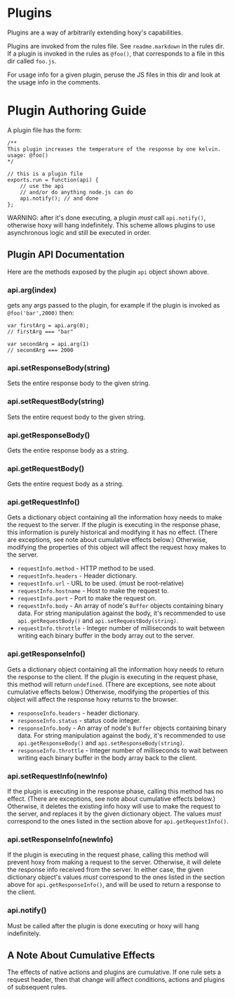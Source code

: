 Plugins
=======

Plugins are a way of arbitrarily extending hoxy's capabilities.

Plugins are invoked from the rules file. See `readme.markdown` in the rules dir. If a plugin is invoked in the rules as `@foo()`, that corresponds to a file in this dir called `foo.js`.

For usage info for a given plugin, peruse the JS files in this dir and look at the usage info in the comments.

Plugin Authoring Guide
======================

A plugin file has the form:

	/**
	This plugin increases the temperature of the response by one kelvin.
	usage: @foo()
	*/

    // this is a plugin file
    exports.run = function(api) {
        // use the api
        // and/or do anything node.js can do
        api.notify(); // and done
    };

WARNING: after it's done executing, a plugin *must* call `api.notify()`, otherwise hoxy will hang indefinitely. This scheme allows plugins to use asynchronous logic and still be executed in order.

Plugin API Documentation
------------------------

Here are the methods exposed by the plugin `api` object shown above.

### api.arg(index)

gets any args passed to the plugin, for example if the plugin is invoked as `@foo('bar',2000)` then:

    var firstArg = api.arg(0);
    // firstArg === "bar"

    var secondArg = api.arg(1)
    // secondArg === 2000

### api.setResponseBody(string)

Sets the entire response body to the given string.

### api.setRequestBody(string)

Sets the entire request body to the given string.

### api.getResponseBody()

Gets the entire response body as a string.

### api.getRequestBody()

Gets the entire request body as a string.

### api.getRequestInfo()

Gets a dictionary object containing all the information hoxy needs to make the request to the server. If the plugin is executing in the response phase, this information is purely historical and modifying it has no effect. (There are exceptions, see note about cumulative effects below.) Otherwise, modifying the properties of this object will affect the request hoxy makes to the server.

* `requestInfo.method` - HTTP method to be used.
* `requestInfo.headers` - Header dictionary.
* `requestInfo.url` - URL to be used. (must be root-relative)
* `requestInfo.hostname` - Host to make the request to.
* `requestInfo.port` - Port to make the request on.
* `requestInfo.body` - An array of node's `Buffer` objects containing binary data. For string manipulation against the body, it's recommended to use `api.getRequestBody()` and `api.setRequestBody(string)`.
* `requestInfo.throttle` - Integer number of milliseconds to wait between writing each binary buffer in the body array out to the server.

### api.getResponseInfo()

Gets a dictionary object containing all the information hoxy needs to return the response to the client. If the plugin is executing in the request phase, this method will return `undefined`. (There are exceptions, see note about cumulative effects below.) Otherwise, modifying the properties of this object will affect the response hoxy returns to the browser.

* `responseInfo.headers` - header dictionary.
* `responseInfo.status` - status code integer.
* `responseInfo.body` - An array of node's `Buffer` objects containing binary data. For string manipulation against the body, it's recommended to use `api.getResponseBody()` and `api.setResponseBody(string)`.
* `responseInfo.throttle` - Integer number of milliseconds to wait between writing each binary buffer in the body array back to the client.

### api.setRequestInfo(newInfo)

If the plugin is executing in the response phase, calling this method has no effect. (There are exceptions, see note about cumulative effects below.) Otherwise, it deletes the existing info hoxy will use to make the request to the server, and replaces it by the given dictionary object. The values *must* correspond to the ones listed in the section above for `api.getRequestInfo()`.

### api.setResponseInfo(newInfo)

If the plugin is executing in the request phase, calling this method will prevent hoxy from making a request to the server. Otherwise, it will delete the response info received from the server. In either case, the given dictionary object's values *must* correspond to the ones listed in the section above for `api.getResponseInfo()`, and will be used to return a response to the client.

### api.notify()

Must be called after the plugin is done executing or hoxy will hang indefinitely.

A Note About Cumulative Effects
-------------------------------

The effects of native actions and plugins are cumulative. If one rule sets a request header, then that change will affect conditions, actions and plugins of subsequent rules.

